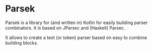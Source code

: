 # Parsek

Parsek is a library for (and written in) Kotlin for easily building parser combinators. It is based on JParsec and (Haskell) Parsec.

It allows to create a text (or token) parser based on easy to combine building blocks.

